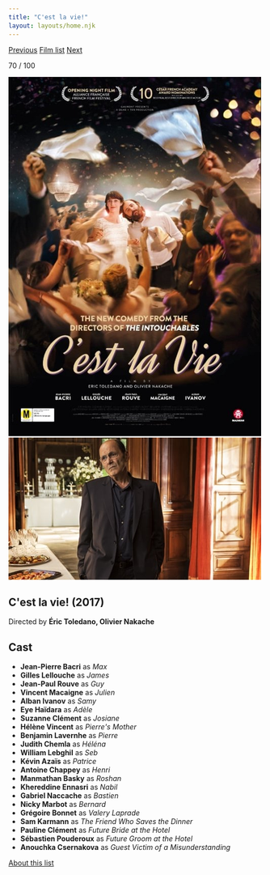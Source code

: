 ```yaml
---
title: "C'est la vie!"
layout: layouts/home.njk
---
```


<nav class="films">
  <a class="prev" href="../lucky">Previous</a>
  <a href="../">Film list</a>
  <a class="next" href="../woman-at-war">Next</a>
</nav>

<p>70 / 100</p>

<article class="film">
  <div class="backdrop-and-poster">
    <img class="poster" src="../films/posters/cest-la-vie.jpg" alt="">
    <img class="backdrop" src="../films/backdrops/cest-la-vie.jpg" alt="">
  </div>

  <h1>C'est la vie! (2017)</h1>

  <p class="director">
    Directed by <strong>Éric Toledano, Olivier Nakache</strong>
  </p>


  <h2>
    Cast
  </h2>
  <ul>
    <li><strong>Jean-Pierre Bacri</strong> as <em>Max</em></li>
<li><strong>Gilles Lellouche</strong> as <em>James</em></li>
<li><strong>Jean-Paul Rouve</strong> as <em>Guy</em></li>
<li><strong>Vincent Macaigne</strong> as <em>Julien</em></li>
<li><strong>Alban Ivanov</strong> as <em>Samy</em></li>
<li><strong>Eye Haïdara</strong> as <em>Adèle</em></li>
<li><strong>Suzanne Clément</strong> as <em>Josiane</em></li>
<li><strong>Hélène Vincent</strong> as <em>Pierre's Mother</em></li>
<li><strong>Benjamin Lavernhe</strong> as <em>Pierre</em></li>
<li><strong>Judith Chemla</strong> as <em>Héléna</em></li>
<li><strong>William Lebghil</strong> as <em>Seb</em></li>
<li><strong>Kévin Azaïs</strong> as <em>Patrice</em></li>
<li><strong>Antoine Chappey</strong> as <em>Henri</em></li>
<li><strong>Manmathan Basky</strong> as <em>Roshan</em></li>
<li><strong>Khereddine Ennasri</strong> as <em>Nabil</em></li>
<li><strong>Gabriel Naccache</strong> as <em>Bastien</em></li>
<li><strong>Nicky Marbot</strong> as <em>Bernard</em></li>
<li><strong>Grégoire Bonnet</strong> as <em>Valery Laprade</em></li>
<li><strong>Sam Karmann</strong> as <em>The Friend Who Saves the Dinner</em></li>
<li><strong>Pauline Clément</strong> as <em>Future Bride at the Hotel</em></li>
<li><strong>Sébastien Pouderoux</strong> as <em>Future Groom at the Hotel</em></li>
<li><strong>Anouchka Csernakova</strong> as <em>Guest Victim of a Misunderstanding</em></li>
  </ul>
</article>
<footer>
  <a href="../about">About this list</a>
</footer>
